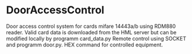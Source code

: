 # DoorAccessControl
Door access control system for cards mifare 14443a/b using RDM880 reader.
Valid card data is downloaded from the HML server but can be modified locally by programm card_data.py
Remote control using SOCKET and programm door.py.
HEX command for controlled equipment.
